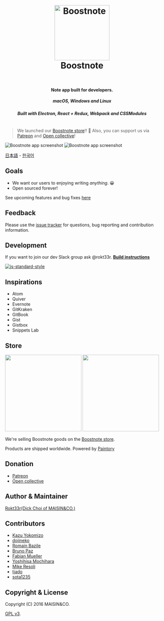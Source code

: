 <h1 align="center">
  <a href="https://github.com/BoostIO/Boostnote"><img src="http://b00st.io/assets/img/logo.png" alt="Boostnote" width="180"></a>
  <br>
  Boostnote
  <br>
  <br>
</h1>
<h4 align="center">Note app built for developers. </h4>
<h5 align="center">macOS, Windows and Linux</h5>
<h5 align="center">Built with Electron, React + Redux, Webpack and CSSModules</h5>
<h1> </h1>

> We launched our [Boostnote store](#goods)!! :tada: Also, you can support us via [Patreon](https://www.patreon.com/boostnote) and [Open collective](https://opencollective.com/boostnote)!

![Boostnote app screenshot](https://cloud.githubusercontent.com/assets/5865853/18662404/3aa42396-7f55-11e6-88bf-f4ec6505ee8f.png)
![Boostnote app screenshot](https://cloud.githubusercontent.com/assets/5865853/18662139/f491adac-7f53-11e6-8631-2a447af9f36a.png)

[日本語](./readme-ja.md) - [한국어](./readme-ko.md)

## Goals
* We want our users to enjoying writing _anything_. :grinning:
* Open sourced forever!

See upcoming features and bug fixes [here](https://github.com/BoostIO/Boostnote/issues/68)
## Feedback
Please use the [issue tracker](https://github.com/BoostIO/Boostnote/issues) for questions, bug reporting and contribution information.

## Development
If you want to join our dev Slack group ask @rokt33r.
**[Build instructions](docs/build.md)**

[![js-standard-style](https://cdn.rawgit.com/feross/standard/master/badge.svg)](https://github.com/feross/standard)

## Inspirations
- Atom
- Quiver
- Evernote
- GitKraken
- GitBook
- Gist
- Gistbox
- Snippets Lab

## Store
<img src="https://b00st.io/images/t3.png" width="250"/>
<img src="https://b00st.io/images/t1.png" width="250"/>

We're selling Boostnote goods on the [Boostnote store](https://boostnote.paintory.com/).

Products are shipped worldwide. Powered by [Paintory](https://paintory.com/)

## Donation
* [Patreon](https://www.patreon.com/boostnote)
* [Open collective](https://opencollective.com/boostnote)

## Author & Maintainer
[Rokt33r(Dick Choi of MAISIN&CO.)](https://github.com/rokt33r)

## Contributors
- [Kazu Yokomizo](https://github.com/kazup01)
- [dojineko](https://github.com/dojineko)
- [Romain Bazile](https://github.com/gromain)
- [Bruno Paz](https://github.com/brpaz)
- [Fabian Mueller](https://github.com/dotcs)
- [Yoshihisa Mochihara](https://github.com/yosmoc)
- [Mike Resoli](https://github.com/mikeres0)
- [tjado](https://github.com/tejado)
- [sota1235](https://github.com/sota1235)

## Copyright & License
Copyright (C) 2016 MAISIN&CO.

[GPL v3](./LICENSE).
